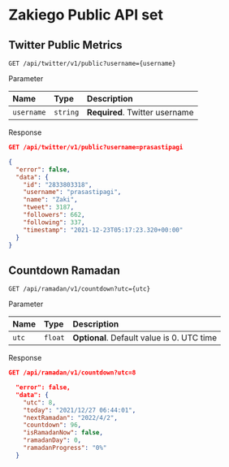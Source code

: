 # Zakiego Public API set

## Twitter Public Metrics

```http
GET /api/twitter/v1/public?username={username}
```

Parameter

| Name       | Type     | Description                    |
| :--------- | :------- | :----------------------------- |
| `username` | `string` | **Required**. Twitter username |

Response

```json
GET /api/twitter/v1/public?username=prasastipagi

{
  "error": false,
  "data": {
    "id": "2833803318",
    "username": "prasastipagi",
    "name": "Zaki",
    "tweet": 3187,
    "followers": 662,
    "following": 337,
    "timestamp": "2021-12-23T05:17:23.320+00:00"
  }
}
```

## Countdown Ramadan

```http
GET /api/ramadan/v1/countdown?utc={utc}
```

Parameter

| Name  | Type    | Description                                |
| :---- | :------ | :----------------------------------------- |
| `utc` | `float` | **Optional**. Default value is 0. UTC time |

Response

```json
GET /api/ramadan/v1/countdown?utc=8

  "error": false,
  "data": {
    "utc": 8,
    "today": "2021/12/27 06:44:01",
    "nextRamadan": "2022/4/2",
    "countdown": 96,
    "isRamadanNow": false,
    "ramadanDay": 0,
    "ramadanProgress": "0%"
  }
```
